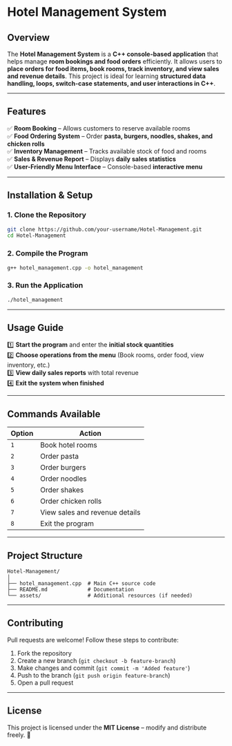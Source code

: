 # **Hotel Management System**  

## **Overview**  
The **Hotel Management System** is a **C++ console-based application** that helps manage **room bookings and food orders** efficiently. It allows users to **place orders for food items, book rooms, track inventory, and view sales and revenue details**. This project is ideal for learning **structured data handling, loops, switch-case statements, and user interactions in C++**.

---

## **Features**  
✅ **Room Booking** – Allows customers to reserve available rooms  
✅ **Food Ordering System** – Order **pasta, burgers, noodles, shakes, and chicken rolls**  
✅ **Inventory Management** – Tracks available stock of food and rooms  
✅ **Sales & Revenue Report** – Displays **daily sales statistics**  
✅ **User-Friendly Menu Interface** – Console-based **interactive menu**  

---

## **Installation & Setup**  

### **1. Clone the Repository**  
```sh
git clone https://github.com/your-username/Hotel-Management.git
cd Hotel-Management
```

### **2. Compile the Program**  
```sh
g++ hotel_management.cpp -o hotel_management
```

### **3. Run the Application**  
```sh
./hotel_management
```

---

## **Usage Guide**  

1️⃣ **Start the program** and enter the **initial stock quantities**  
2️⃣ **Choose operations from the menu** (Book rooms, order food, view inventory, etc.)  
3️⃣ **View daily sales reports** with total revenue  
4️⃣ **Exit the system when finished**  

---

## **Commands Available**  

| **Option** | **Action** |
|------------|-----------|
| `1` | Book hotel rooms |
| `2` | Order pasta |
| `3` | Order burgers |
| `4` | Order noodles |
| `5` | Order shakes |
| `6` | Order chicken rolls |
| `7` | View sales and revenue details |
| `8` | Exit the program |

---

## **Project Structure**  
```
Hotel-Management/
│
├── hotel_management.cpp  # Main C++ source code
├── README.md             # Documentation
└── assets/               # Additional resources (if needed)
```

---

## **Contributing**  
Pull requests are welcome! Follow these steps to contribute:  
1. Fork the repository  
2. Create a new branch (`git checkout -b feature-branch`)  
3. Make changes and commit (`git commit -m 'Added feature'`)  
4. Push to the branch (`git push origin feature-branch`)  
5. Open a pull request  

---

## **License**  
This project is licensed under the **MIT License** – modify and distribute freely. 🚀  
